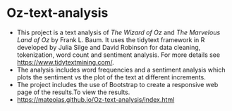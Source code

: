 # Oz-text-analysis
* This project is a text analysis of *The Wizard of Oz* and *The Marvelous Land of Oz* by Frank L. Baum. It uses the tidytext framework in R developed by Julia Silge and David Robinson for data cleaning, tokenization, word count and sentiment analysis. For more details see https://www.tidytextmining.com/.
* The analysis includes word frequencies and a sentiment analysis which plots the sentiment vs the plot of the text at different increments. 
* The project includes the use of Bootstrap to create a responsive web page of the results.To view the results.
* https://mateoias.github.io/Oz-text-analysis/index.html
